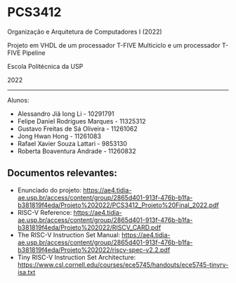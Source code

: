 # PCS3412
Organização e Arquitetura de Computadores I (2022)

Projeto em VHDL de um processador T-FIVE Multiciclo e um processador T-FIVE Pipeline

Escola Politécnica da USP

2022

--------------------

Alunos:
* Alessandro Jiã Iong Li - 10291791        
* Felipe Daniel Rodrigues Marques - 11325312
* Gustavo Freitas de Sá Oliveira - 11261062
* Jong Hwan Hong - 11261083
* Rafael Xavier Souza Lattari - 9853130
* Roberta Boaventura Andrade - 11260832

## Documentos relevantes:

* Enunciado do projeto: https://ae4.tidia-ae.usp.br/access/content/group/2865d401-913f-476b-b1fa-b381819f4eda/Projeto%202022/PCS3412_Projeto%20Final_2022.pdf
* RISC-V Reference: https://ae4.tidia-ae.usp.br/access/content/group/2865d401-913f-476b-b1fa-b381819f4eda/Projeto%202022/RISCV_CARD.pdf
* The RISC-V Instruction Set Manual: https://ae4.tidia-ae.usp.br/access/content/group/2865d401-913f-476b-b1fa-b381819f4eda/Projeto%202022/riscv-spec-v2.2.pdf
* Tiny RISC-V Instruction Set Architecture: https://www.csl.cornell.edu/courses/ece5745/handouts/ece5745-tinyrv-isa.txt
